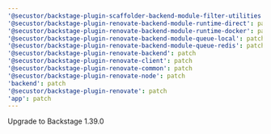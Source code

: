 ```yaml
---
'@secustor/backstage-plugin-scaffolder-backend-module-filter-utilities': patch
'@secustor/backstage-plugin-renovate-backend-module-runtime-direct': patch
'@secustor/backstage-plugin-renovate-backend-module-runtime-docker': patch
'@secustor/backstage-plugin-renovate-backend-module-queue-local': patch
'@secustor/backstage-plugin-renovate-backend-module-queue-redis': patch
'@secustor/backstage-plugin-renovate-backend': patch
'@secustor/backstage-plugin-renovate-client': patch
'@secustor/backstage-plugin-renovate-common': patch
'@secustor/backstage-plugin-renovate-node': patch
'backend': patch
'@secustor/backstage-plugin-renovate': patch
'app': patch
---
```


Upgrade to Backstage 1.39.0
